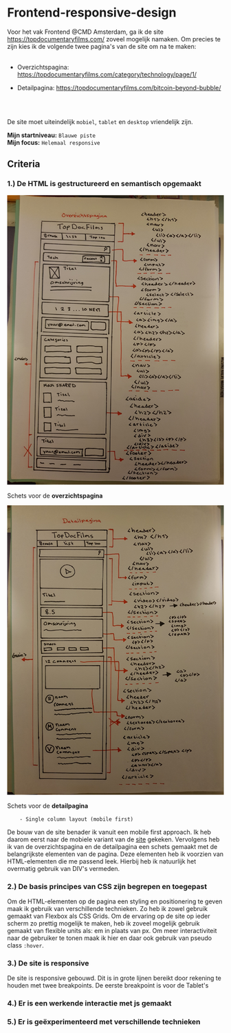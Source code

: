 # Frontend-responsive-design
Voor het vak Frontend @CMD Amsterdam, ga ik de site https://topdocumentaryfilms.com/ zoveel mogelijk namaken.
Om precies te zijn kies ik de volgende twee pagina's van de site om na te maken:
<br />
<br />
  - Overzichtspagina:
  https://topdocumentaryfilms.com/category/technology/page/1/

  - Detailpagina:
  https://topdocumentaryfilms.com/bitcoin-beyond-bubble/
<br />
<br />  

De site moet uiteindelijk `mobiel`, `tablet` en `desktop` vriendelijk zijn.

**Mijn startniveau:** `Blauwe piste` <br>
**Mijn focus:** `Helemaal responsive`

## Criteria
### 1.) De HTML is gestructureerd en semantisch opgemaakt
![overzichtspagina](overzichtspagina.jpg) 

Schets voor de **overzichtspagina**

![detailpagina](detailpagina.jpg)

Schets voor de **detailpagina**

        - Single column layout (mobile first)
        
De bouw van de site benader ik vanuit een mobile first approach. Ik heb daarom eerst naar de mobiele variant van de 
[site](https://topdocumentaryfilms.com) gekeken. Vervolgens heb ik van de overzichtspagina en de detailpagina een schets
gemaakt met de belangrijkste elementen van de pagina. Deze elementen heb ik voorzien van HTML-elementen die me passend 
leek. Hierbij heb ik natuurlijk het overmatig gebruik van DIV's vermeden.  

### 2.) De basis principes van CSS zijn begrepen en toegepast

Om de HTML-elementen op de pagina een styling en positionering te geven maak ik gebruik van verschillende technieken. Zo
heb ik zowel gebruik gemaakt van Flexbox als CSS Grids. Om de ervaring op de site op ieder scherm zo prettig mogelijk te 
maken, heb ik zoveel mogelijk gebruik gemaakt van flexible units als: em in plaats van px. Om meer interactiviteit naar
de gebruiker te tonen maak ik hier en daar ook gebruik van pseudo class `:hover`.

### 3.) De site is responsive

De site is responsive gebouwd. Dit is in grote lijnen bereikt door rekening te houden met twee breakpoints. De eerste
breakpoint is voor de Tablet's 

### 4.) Er is een werkende interactie met js gemaakt

### 5.) Er is geëxperimenteerd met verschillende technieken
